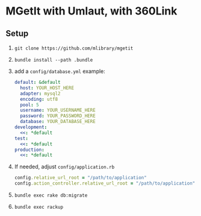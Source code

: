 # MGetIt with Umlaut, with 360Link

## Setup

1. `git clone https://github.com/mlibrary/mgetit`
2. `bundle install --path .bundle`
3. add a `config/database.yml` example:

    ```yaml
    default: &default
      host: YOUR_HOST_HERE
      adapter: mysql2
      encoding: utf8
      pool: 5
      username: YOUR_USERNAME_HERE
      password: YOUR_PASSWORD_HERE
      database: YOUR_DATABASE_HERE
    development:
      <<: *default
    test:
      <<: *default
    production:
      <<: *default
    ```
4. If needed, adjust `config/application.rb`

    ```ruby
    config.relative_url_root = "/path/to/application"
    config.action_controller.relative_url_root = "/path/to/application"
    ```
    
5. `bundle exec rake db:migrate`
6. `bundle exec rackup`



